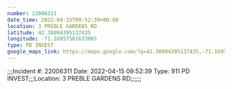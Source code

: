 ```yaml
---
number: 22006311
date_time: 2022-04-15T09:52:39+00:00
location: 3 PREBLE GARDENS RD
latitude: 42.38094395137435
longitude: -71.16957561633065
type: PD INVEST
google_maps_link: https://maps.google.com/?q=42.38094395137435,-71.16957561633065
---
```


;;;Incident #: 22006311  Date: 2022-04-15 09:52:39   Type: 911 PD INVEST;;;Location: 3 PREBLE GARDENS RD;;;;;;
